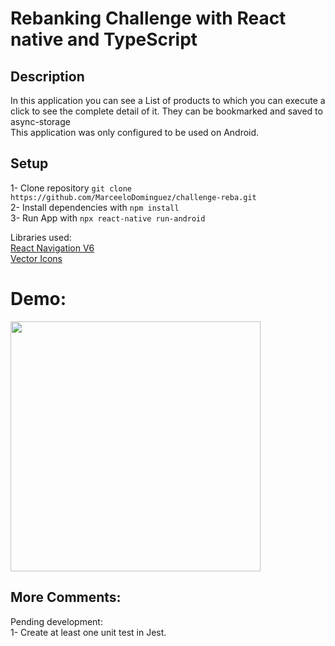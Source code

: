 # Rebanking Challenge with React native and TypeScript

## Description 
In this application you can see a List of products to which you can execute a click to see the complete detail of it. They can be bookmarked and saved to async-storage</br>
This application was only configured to be used on Android.

## Setup
1- Clone repository `git clone https://github.com/MarceeloDominguez/challenge-reba.git`</br>
2- Install dependencies with `npm install` </br>
3- Run App with  `npx react-native run-android`

Libraries used: </br>
[React Navigation V6](https://reactnavigation.org/docs/getting-started/) <br>
[Vector Icons](https://www.npmjs.com/package/react-native-vector-icons) <br>

# Demo:
<img src="https://user-images.githubusercontent.com/70117105/151248628-dc2a4cb0-d734-41f7-80b9-55e507a13eae.gif" width="400">

## More Comments:
Pending development: </br>
1- Create at least one unit test in Jest.

